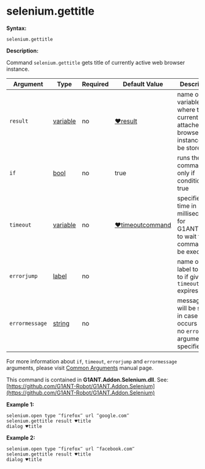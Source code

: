 # selenium.gettitle

**Syntax:**

```G1ANT
selenium.gettitle
```

**Description:**

Command `selenium.gettitle` gets title of currently active web browser instance.

| Argument | Type | Required | Default Value | Description |
| -------- | ---- | -------- | ------------- | ----------- |
|`result`| [variable](https://github.com/G1ANT-Robot/G1ANT.Manual/blob/master/G1ANT-Language/Special-Characters/variable.md) | no | [♥result](https://github.com/G1ANT-Robot/G1ANT.Manual/blob/master/G1ANT-Language/Common-Arguments.md)  | name of variable where title of currently attached web browser instance will be stored |
|`if`| [bool](https://github.com/G1ANT-Robot/G1ANT.Manual/blob/master/G1ANT-Language/Structures/bool.md) | no | true | runs the command only if condition is true |
|`timeout`| [variable](https://github.com/G1ANT-Robot/G1ANT.Manual/blob/master/G1ANT-Language/Special-Characters/variable.md) | no | [♥timeoutcommand](https://github.com/G1ANT-Robot/G1ANT.Manual/blob/master/G1ANT-Language/Variables/Special-Variables.md)  | specifies time in milliseconds for G1ANT.Robot to wait for the command to be executed |
|`errorjump` | [label](https://github.com/G1ANT-Robot/G1ANT.Manual/blob/master/G1ANT-Language/Structures/label.md) | no | | name of the label to jump to if given `timeout` expires |
|`errormessage`| [string](https://github.com/G1ANT-Robot/G1ANT.Manual/blob/master/G1ANT-Language/Structures/string.md) | no |  | message that will be shown in case error occurs and no `errorjump` argument is specified |

For more information about `if`, `timeout`, `errorjump` and `errormessage` arguments, please visit [Common Arguments](https://github.com/G1ANT-Robot/G1ANT.Manual/blob/master/G1ANT-Language/Common-Arguments.md)  manual page.

This command is contained in **G1ANT.Addon.Selenium.dll**.
See: [https://github.com/G1ANT-Robot/G1ANT.Addon.Selenium](https://github.com/G1ANT-Robot/G1ANT.Addon.Selenium)

**Example 1:**

```G1ANT
selenium.open type ‴firefox‴ url ‴google.com‴
selenium.gettitle result ♥title
dialog ♥title
```

**Example 2:**

```G1ANT
selenium.open type ‴firefox‴ url ‴facebook.com‴
selenium.gettitle result ♥title
dialog ♥title
```
